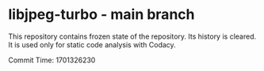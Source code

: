 # libjpeg-turbo - main branch

This repository contains frozen state of the repository.
Its history is cleared. It is used only for static code
analysis with Codacy.

Commit Time: 1701326230